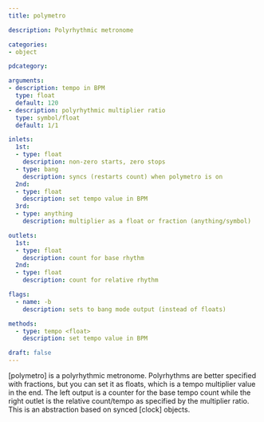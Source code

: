 ```yaml
---
title: polymetro

description: Polyrhythmic metronome

categories:
- object

pdcategory:

arguments:
- description: tempo in BPM
  type: float
  default: 120
- description: polyrhythmic multiplier ratio
  type: symbol/float
  default: 1/1

inlets:
  1st:
  - type: float
    description: non-zero starts, zero stops
  - type: bang
    description: syncs (restarts count) when polymetro is on
  2nd:
  - type: float
    description: set tempo value in BPM
  3rd:
  - type: anything
    description: multiplier as a float or fraction (anything/symbol)

outlets:
  1st:
  - type: float
    description: count for base rhythm
  2nd:
  - type: float
    description: count for relative rhythm

flags:
  - name: -b
    description: sets to bang mode output (instead of floats)

methods:
  - type: tempo <float>
    description: set tempo value in BPM

draft: false
---
```


[polymetro] is a polyrhythmic metronome. Polyrhythms are better specified with fractions, but you can set it as floats, which is a tempo multiplier value in the end. The left output is a counter for the base tempo count while the right outlet is the relative count/tempo as specified by the multiplier ratio. This is an abstraction based on synced [clock] objects.


